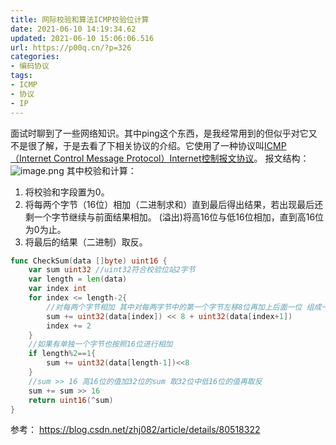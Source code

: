 ```yaml
---
title: 网际校验和算法ICMP校验位计算
date: 2021-06-10 14:19:34.62
updated: 2021-06-10 15:06:06.516
url: https://p00q.cn/?p=326
categories: 
- 编码协议
tags: 
- ICMP
- 协议
- IP
---
```


面试时聊到了一些网络知识。其中ping这个东西，是我经常用到的但似乎对它又不是很了解，于是去看了下相关协议的介绍。它使用了一种协议叫[ICMP（Internet Control Message Protocol）Internet控制报文协议](https://baike.baidu.com/item/ICMP)。
报文结构：![image.png](https://danbai.oss-cn-chengdu.aliyuncs.com/bk/image_1623306380164.png?x-oss-process=style/blog)
其中校验和计算：
1. 将校验和字段置为0。
2. 将每两个字节（16位）相加（二进制求和）直到最后得出结果，若出现最后还剩一个字节继续与前面结果相加。
(溢出)将高16位与低16位相加，直到高16位为0为止。
3. 将最后的结果（二进制）取反。
```Go
func CheckSum(data []byte) uint16 {
	var sum uint32 //uint32符合校验位站2字节
	var length = len(data)
	var index int
	for index <= length-2{
		//对每两个字节相加 其中对每两字节中的第一个字节左移8位再加上后面一位 组成一个16位数加到结果中
		sum += uint32(data[index]) << 8 + uint32(data[index+1])
		index += 2
	}
	//如果有单独一个字节也按照16位进行相加
	if length%2==1{
		sum += uint32(data[length-1])<<8
	}
	//sum >> 16 高16位的值加32位的sum 取32位中低16位的值再取反
	sum += sum >> 16
	return uint16(^sum)
}
```
参考：
https://blog.csdn.net/zhj082/article/details/80518322